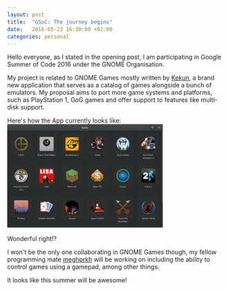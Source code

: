 ```yaml
---
layout: post
title:  "GSoC: The journey begins"
date:   2016-05-23 16:30:00 +02:00 
categories: personal
---
```

Hello everyone,  as I stated in the opening post, I am participating in
Google Summer of Code 2016 under the GNOME Organisation.

My project is related to GNOME Games mostly written by [Kekun](https://github.com/Kekun), a brand new application that serves
as a catalog of games alongside a bunch of emulators. My proposal aims
to port more game systems and platforms, such as PlayStation 1, GoG games
and offer support to features like multi-disk support.

Here's how the App currently looks like:
![gnome-games sample](/img/posts/gnome-games-sample.jpg)

Wonderful right!?

I won't be the only one collaborating in GNOME Games though, my fellow
programming mate [meghprkh](https://meghprkh.github.io/blog/2016/05/23/GSoC-2016-Introduction/)
will be working on including the ability to control games using a gamepad,
among other things.

It looks like this summer will be awesome!